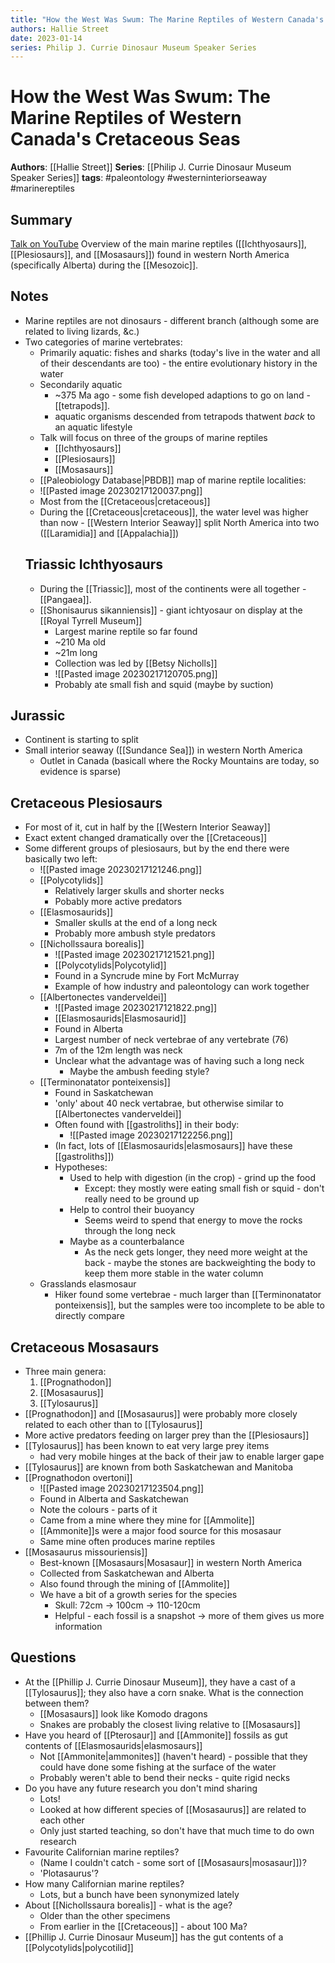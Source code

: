 ```yaml
---
title: "How the West Was Swum: The Marine Reptiles of Western Canada's Cretaceous Seas"
authors: Hallie Street
date: 2023-01-14
series: Philip J. Currie Dinosaur Museum Speaker Series
---
```

# How the West Was Swum: The Marine Reptiles of Western Canada's Cretaceous Seas

**Authors**: [[Hallie Street]]
**Series**: [[Philip J. Currie Dinosaur Museum Speaker Series]]
**tags**: #paleontology #westerninteriorseaway #marinereptiles

## Summary
[Talk on YouTube](https://www.youtube.com/watch?v=4VIjiCyf8BY)
Overview of the main marine reptiles ([[Ichthyosaurs]], [[Plesiosaurs]], and [[Mosasaurs]]) found in western North America (specifically Alberta) during the [[Mesozoic]].

## Notes
- Marine reptiles are not dinosaurs - different branch (although some are related to living lizards, &c.)
- Two categories of marine vertebrates:
	- Primarily aquatic: fishes and sharks (today's live in the water and all of their descendants are too) - the entire evolutionary history in the water
	- Secondarily aquatic
		- ~375 Ma ago - some fish developed adaptions to go on land - [[tetrapods]].
		- aquatic organisms descended from tetrapods thatwent *back* to an aquatic lifestyle
  - Talk will focus on three of the groups of marine reptiles
	  - [[Ichthyosaurs]]
	  - [[Plesiosaurs]]
	  - [[Mosasaurs]]
   - [[Paleobiology Database|PBDB]] map of marine reptile localities:
   - ![[Pasted image 20230217120037.png]]
   - Most from the [[Cretaceous|cretaceous]]
   - During the [[Cretaceous|cretaceous]], the water level was higher than now - [[Western Interior Seaway]] split North America into two ([[Laramidia]] and [[Appalachia]])
   ## Triassic Ichthyosaurs
   - During the [[Triassic]], most of the continents were all together - [[Pangaea]].
   - [[Shonisaurus sikanniensis]] - giant ichtyosaur on display at the [[Royal Tyrrell Museum]]
	   - Largest marine reptile so far found
	   - ~210 Ma old
	   - ~21m long
	   - Collection was led by [[Betsy Nicholls]]
	   - ![[Pasted image 20230217120705.png]]
	   - Probably ate small fish and squid (maybe by suction)
## Jurassic
- Continent is starting to split
- Small interior seaway ([[Sundance Sea]]) in western North America
	- Outlet in Canada (basicall where the Rocky Mountains are today, so evidence is sparse)
## Cretaceous Plesiosaurs
- For most of it, cut in half by the [[Western Interior Seaway]]
- Exact extent changed dramatically over the [[Cretaceous]]
- Some different groups of plesiosaurs, but by the end there were basically two left:
	- ![[Pasted image 20230217121246.png]]
	- [[Polycotylids]]
		 - Relatively larger skulls and shorter necks
		 - Pobably more active predators
	- [[Elasmosaurids]]
		 - Smaller skulls at the end of a long neck
		 - Probably more ambush style predators
	 - [[Nichollssaura borealis]]
		  - ![[Pasted image 20230217121521.png]]
		  - [[Polycotylids|Polycotylid]]
		  - Found in a Syncrude mine by Fort McMurray
		  - Example of how industry and paleontology can work together
	- [[Albertonectes vanderveldei]]
		- ![[Pasted image 20230217121822.png]]
		- [[Elasmosaurids|Elasmosaurid]] 
		- Found in Alberta
		- Largest number of neck vertebrae of any vertebrate (76)
		- 7m of the 12m length was neck
		- Unclear what the advantage was of having such a long neck
			- Maybe the ambush feeding style?
	- [[Terminonatator ponteixensis]]
		- Found in Saskatchewan
		- 'only' about 40 neck vertabrae, but otherwise similar to [[Albertonectes vanderveldei]]
		- Often found with [[gastroliths]] in their body:
			- ![[Pasted image 20230217122256.png]]
		- (In fact, lots of [[Elasmosaurids|elasmosaurs]] have these [[gastroliths]]) 
		- Hypotheses:
			- Used to help with digestion (in the crop) - grind up the food
				- Except: they mostly were eating small fish or squid - don't really need to be ground up
			- Help to control their buoyancy
				- Seems weird to spend that energy to move the rocks through the long neck
			- Maybe as a counterbalance
				- As the neck gets longer, they need more weight at the back - maybe the stones are backweighting the body to keep them more stable in the water column
	- Grasslands elasmosaur
		- Hiker found some vertebrae - much larger than [[Terminonatator ponteixensis]], but the samples were too incomplete to be able to directly compare
## Cretaceous Mosasaurs
- Three main genera:
	1. [[Prognathodon]]
	2. [[Mosasaurus]]
	3. [[Tylosaurus]]
 - [[Prognathodon]] and [[Mosasaurus]] were probably more closely related to each other than to [[Tylosaurus]]
 - More active predators feeding on larger prey than the [[Plesiosaurs]]
 - [[Tylosaurus]] has been known to eat very large prey items
	 - had very mobile hinges at the back of their jaw to enable larger gape
 - [[Tylosaurus]] are known from both Saskatchewan and Manitoba
 - [[Prognathodon overtoni]]
	 - ![[Pasted image 20230217123504.png]]
	 - Found in Alberta and Saskatchewan
	 - Note the colours - parts of it
	 - Came from a mine where they mine for [[Ammolite]]
	 - [[Ammonite]]s were a major food source for this mosasaur
	 - Same mine often produces marine reptiles
- [[Mosasaurus missouriensis]]
	- Best-known [[Mosasaurs|Mosasaur]] in western North America
	- Collected from Saskatchewan and Alberta
	- Also found through the mining of [[Ammolite]]
	- We have a bit of a growth series for the species
		- Skull: 72cm -> 100cm -> 110-120cm
		- Helpful - each fossil is a snapshot -> more of them gives us more information
## Questions
- At the [[Phillip J. Currie Dinosaur Museum]], they have a cast of a [[Tylosaurus]]; they also have a corn snake. What is the connection between them?
	- [[Mosasaurs]] look like Komodo dragons
	- Snakes are probably the closest living relative to [[Mosasaurs]]
- Have you heard of [[Pterosaur]] and [[Ammonite]] fossils as gut contents of [[Elasmosaurids|elasmosaurs]]
	- Not [[Ammonite|ammonites]] (haven't heard) - possible that they could have done some fishing at the surface of the water
	- Probably weren't able to bend their necks - quite rigid necks
 - Do you have any future research you don't mind sharing
	 - Lots!
	 - Looked at how different species of [[Mosasaurus]] are related to each other
	 - Only just started teaching, so don't have that much time to do own research
 - Favourite Californian marine reptiles?
	 - (Name I couldn't catch - some sort of [[Mosasaurs|mosasaur]])?
	 - 'Plotasaurus'?
- How many Californian marine reptiles?
	- Lots, but a bunch have been synonymized lately
- About [[Nichollssaura borealis]] - what is the age?
	- Older than the other specimens
	- From earlier in the [[Cretaceous]] - about 100 Ma?
 - [[Phillip J. Currie Dinosaur Museum]] has the gut contents of a [[Polycotylids|polycotilid]]
  
  
  
	  
 

 
	
   